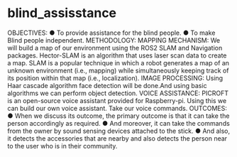 # blind_assisstance
OBJECTIVES:
● To provide assistance for the blind people.
● To make Blind people independent.
METHODOLOGY:
MAPPING MECHANISM:
We will build a map of our environment using the ROS2
SLAM and Navigation packages. Hector-SLAM is an algorithm that uses
laser scan data to create a map. SLAM is a popular technique in
which a robot generates a map of an unknown environment (i.e.,
mapping) while simultaneously keeping track of its position within
that map (i.e., localization).
IMAGE PROCESSING:
Using Haar cascade algorithm face detection will be
done.And using basic algorithms we can perform object detection.
VOICE ASSISTANCE:
PICROFT is an open-source voice assistant provided for
Raspberry-pi. Using this we can build our own voice assistant.
Take our voice commands.
OUTCOMES:
● When we discuss its outcome, the primary outcome is that
it can take the person accordingly as required.
● And moreover, it can take the commands from the owner
by sound sensing devices attached to the stick.
● And also, it detects the accessories that are nearby and also
detects the person near to the user who is in their
community.
